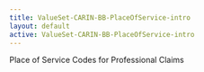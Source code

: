 ```yaml
---
title: ValueSet-CARIN-BB-PlaceOfService-intro
layout: default
active: ValueSet-CARIN-BB-PlaceOfService-intro
---
```


Place of Service Codes for Professional Claims
